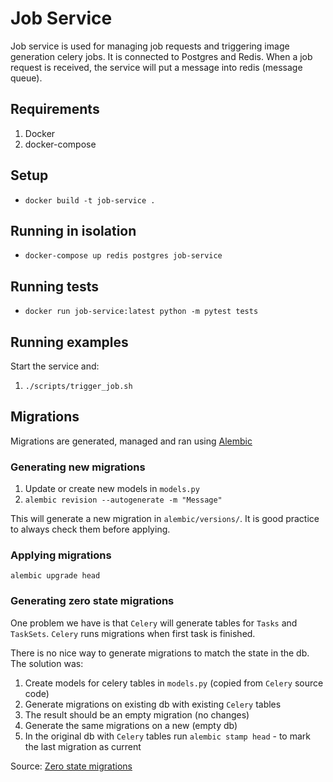 # Job Service
Job service is used for managing job requests and triggering image generation
celery jobs. It is connected to Postgres and Redis.
When a job request is received, the service will put a message into redis
(message queue).

## Requirements
1. Docker
2. docker-compose

## Setup
* `docker build -t job-service .`

## Running in isolation
* `docker-compose up redis postgres job-service`

## Running tests
* `docker run job-service:latest python -m pytest tests`

## Running examples
Start the service and:
1. `./scripts/trigger_job.sh`

## Migrations
Migrations are generated, managed and ran using
[Alembic](https://alembic.sqlalchemy.org/en/latest/)

### Generating new migrations
1. Update or create new models in `models.py`
2. `alembic revision --autogenerate -m "Message"`

This will generate a new migration in `alembic/versions/`. It is good practice
to always check them before applying.

### Applying migrations
`alembic upgrade head`

### Generating zero state migrations
One problem we have is that `Celery` will generate tables for `Tasks` and
`TaskSets`. `Celery` runs migrations when first task is finished.

There is no nice way to generate migrations to match the state in
the db. The solution was:
1. Create models for celery tables in `models.py` (copied from `Celery` source
   code)
2. Generate migrations on existing db with existing `Celery` tables
3. The result should be an empty migration (no changes)
4. Generate the same migrations on a new (empty db)
5. In the original db with `Celery` tables run `alembic stamp head` - to mark
   the last migration as current

Source: [Zero state
migrations](https://stackoverflow.com/questions/52121596/creating-zero-state-migration-for-existing-db-with-sqlalchemy-alembic-and-fak)
